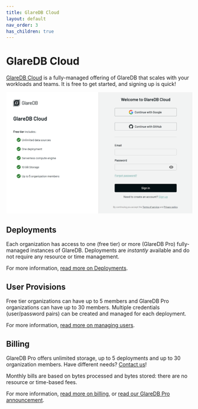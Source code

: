 ```yaml
---
title: GlareDB Cloud
layout: default
nav_order: 3
has_children: true
---
```


# GlareDB Cloud

[GlareDB Cloud] is a fully-managed offering of GlareDB that scales with your
workloads and teams. It is free to get started, and signing up is quick!

![Sign-in]

## Deployments

Each organization has access to one (free tier) or more (GlareDB Pro)
fully-managed instances of GlareDB. Deployments are _instantly_ available and do
not require any resource or time management.

For more information, [read more on Deployments].

## User Provisions

Free tier organizations can have up to 5 members and GlareDB Pro organizations
can have up to 30 members. Multiple credentials (user/password pairs) can be
created and managed for each deployment.

For more information, [read more on managing users].

## Billing

GlareDB Pro offers unlimited storage, up to 5 deployments and up to 30
organization members. Have different needs? [Contact us]!

Monthly bills are based on bytes processed and bytes stored: there are no
resource or time-based fees.

For more information, [read more on billing], or
[read our GlareDB Pro announcement].

[GlareDB Cloud]: https://console.glaredb.com
[Sign-in]: /assets/images/cloud/signin.png
[read more on Deployments]: /cloud/deployments.html
[read more on managing users]: /cloud/managing-users.html
[Contact us]: https://glaredb.com/contact-us
[read more on billing]: /cloud/billing.html
[read our GlareDB Pro announcement]: https://glaredb.com/blog/glaredb-pro-release-announcement
